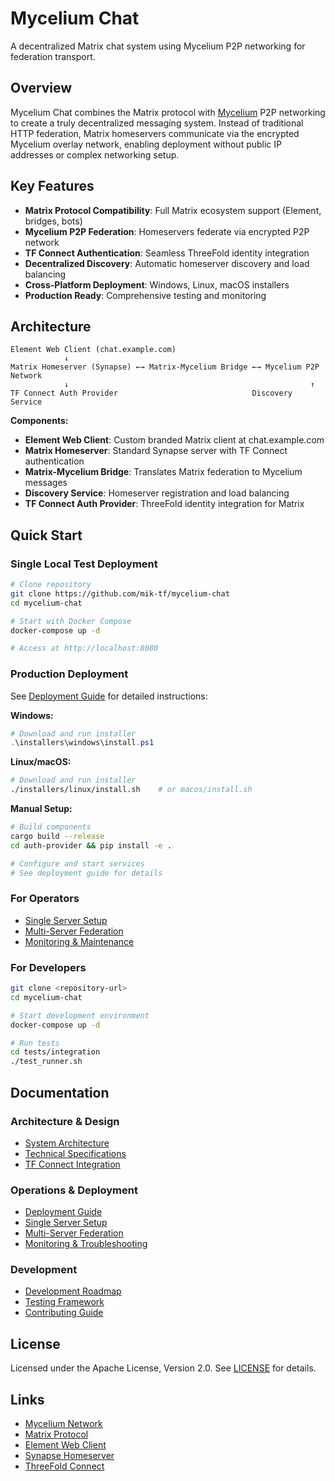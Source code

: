 # Mycelium Chat

A decentralized Matrix chat system using Mycelium P2P networking for federation transport.

## Overview

Mycelium Chat combines the Matrix protocol with [Mycelium](https://github.com/threefoldtech/mycelium) P2P networking to create a truly decentralized messaging system. Instead of traditional HTTP federation, Matrix homeservers communicate via the encrypted Mycelium overlay network, enabling deployment without public IP addresses or complex networking setup.

## Key Features

- **Matrix Protocol Compatibility**: Full Matrix ecosystem support (Element, bridges, bots)
- **Mycelium P2P Federation**: Homeservers federate via encrypted P2P network
- **TF Connect Authentication**: Seamless ThreeFold identity integration
- **Decentralized Discovery**: Automatic homeserver discovery and load balancing
- **Cross-Platform Deployment**: Windows, Linux, macOS installers
- **Production Ready**: Comprehensive testing and monitoring

## Architecture

```
Element Web Client (chat.example.com)
            ↓
Matrix Homeserver (Synapse) ←→ Matrix-Mycelium Bridge ←→ Mycelium P2P Network
            ↓                                                      ↑
TF Connect Auth Provider                              Discovery Service
```

**Components:**
- **Element Web Client**: Custom branded Matrix client at chat.example.com
- **Matrix Homeserver**: Standard Synapse server with TF Connect authentication
- **Matrix-Mycelium Bridge**: Translates Matrix federation to Mycelium messages
- **Discovery Service**: Homeserver registration and load balancing
- **TF Connect Auth Provider**: ThreeFold identity integration for Matrix

## Quick Start

### Single Local Test Deployment
```bash
# Clone repository
git clone https://github.com/mik-tf/mycelium-chat
cd mycelium-chat

# Start with Docker Compose
docker-compose up -d

# Access at http://localhost:8080
```

### Production Deployment
See [Deployment Guide](./docs/ops/current/deployment.md) for detailed instructions:

**Windows:**
```powershell
# Download and run installer
.\installers\windows\install.ps1
```

**Linux/macOS:**
```bash
# Download and run installer
./installers/linux/install.sh    # or macos/install.sh
```

**Manual Setup:**
```bash
# Build components
cargo build --release
cd auth-provider && pip install -e .

# Configure and start services
# See deployment guide for details
```

### For Operators
- [Single Server Setup](./docs/ops/current/single-server.md)
- [Multi-Server Federation](./docs/ops/current/multi-server.md)
- [Monitoring & Maintenance](./docs/ops/current/monitoring.md)

### For Developers
```bash
git clone <repository-url>
cd mycelium-chat

# Start development environment
docker-compose up -d

# Run tests
cd tests/integration
./test_runner.sh
```

## Documentation

### Architecture & Design
- [System Architecture](./docs/dev/current/architecture.md)
- [Technical Specifications](./docs/dev/current/technical-specs.md)
- [TF Connect Integration](./docs/dev/current/tf-connect-integration.md)

### Operations & Deployment
- [Deployment Guide](./docs/ops/current/deployment.md)
- [Single Server Setup](./docs/ops/current/single-server.md)
- [Multi-Server Federation](./docs/ops/current/multi-server.md)
- [Monitoring & Troubleshooting](./docs/ops/current/monitoring.md)

### Development
- [Development Roadmap](./docs/dev/current/roadmap.md)
- [Testing Framework](./tests/README.md)
- [Contributing Guide](./CONTRIBUTING.md)

## License

Licensed under the Apache License, Version 2.0. See [LICENSE](./LICENSE) for details.

## Links

- [Mycelium Network](https://github.com/threefoldtech/mycelium)
- [Matrix Protocol](https://matrix.org/)
- [Element Web Client](https://github.com/vector-im/element-web)
- [Synapse Homeserver](https://github.com/matrix-org/synapse)
- [ThreeFold Connect](https://github.com/threefoldtech/threefold_connect)
